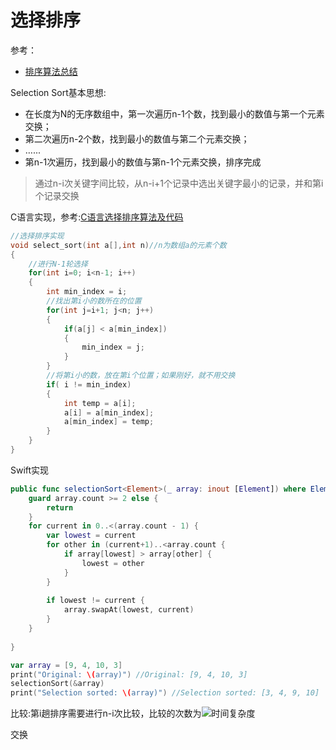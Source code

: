 # 选择排序

参考：

+ [排序算法总结](<https://www.runoob.com/w3cnote/sort-algorithm-summary.html>)

Selection Sort基本思想:

+ 在长度为N的无序数组中，第一次遍历n-1个数，找到最小的数值与第一个元素交换；
+ 第二次遍历n-2个数，找到最小的数值与第二个元素交换；
+ …...
+ 第n-1次遍历，找到最小的数值与第n-1个元素交换，排序完成

> 通过n-i次关键字间比较，从n-i+1个记录中选出关键字最小的记录，并和第i个记录交换



C语言实现，参考:[C语言选择排序算法及代码](<http://c.biancheng.net/cpp/html/2442.html>)

```c
//选择排序实现
void select_sort(int a[],int n)//n为数组a的元素个数
{
    //进行N-1轮选择
    for(int i=0; i<n-1; i++)
    {
        int min_index = i; 
        //找出第i小的数所在的位置
        for(int j=i+1; j<n; j++)
        {
            if(a[j] < a[min_index])
            {
                min_index = j;
            }
        }
        //将第i小的数，放在第i个位置；如果刚好，就不用交换
        if( i != min_index)
        {
            int temp = a[i];
            a[i] = a[min_index];
            a[min_index] = temp;
        }
    }
}
```



Swift实现

```swift
public func selectionSort<Element>(_ array: inout [Element]) where Element: Comparable {
    guard array.count >= 2 else {
        return
    }
    for current in 0..<(array.count - 1) {
        var lowest = current
        for other in (current+1)..<array.count {
            if array[lowest] > array[other] {
                lowest = other
            }
        }
        
        if lowest != current {
            array.swapAt(lowest, current)
        }
    }
    
}

var array = [9, 4, 10, 3]
print("Original: \(array)") //Original: [9, 4, 10, 3]
selectionSort(&array)
print("Selection sorted: \(array)") //Selection sorted: [3, 4, 9, 10]
```



比较:第i趟排序需要进行n-i次比较，比较的次数为![时间复杂度](http://latex.codecogs.com/gif.latex?\\sum_{i=1}^{n-1}(n-i)=n-1+n-2+...+1=\\frac{n(n-1)}{2})

交换



